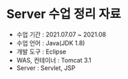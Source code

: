 # Server 수업 정리 자료
- 수업 기간 : 2021.07.07 ~ 2021.08
- 수업 언어 : Java(JDK 1.8)
- 개발 도구 : Eclipse
- WAS, 컨테이너 : Tomcat 3.1
- Server : Servlet, JSP 
